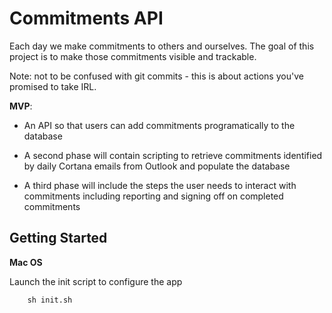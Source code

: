 # Commitments API

Each day we make commitments to others and ourselves. The goal of this project is to make those commitments visible and trackable.

Note: not to be confused with git commits - this is about actions you've promised to take IRL.

**MVP**:
- An API so that users can add commitments programatically to the database

- A second phase will contain scripting to retrieve commitments identified by daily Cortana emails from Outlook and populate the database

- A third phase will include the steps the user needs to interact with commitments including reporting and signing off on completed commitments

## Getting Started

**Mac OS**

Launch the init script to configure the app
```shell
    sh init.sh
```